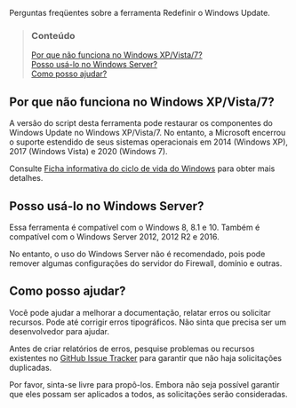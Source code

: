 Perguntas freqüentes sobre a ferramenta Redefinir o Windows Update.


> ### Conteúdo
> 
> [Por que não funciona no Windows XP/Vista/7?](#por-que-não-funciona-no-windows-xpvista7) <br />
> [Posso usá-lo no Windows Server?](#posso-usá-lo-no-windows-server) <br />
> [Como posso ajudar?](#como-posso-ajudar)


## Por que não funciona no Windows XP/Vista/7?

A versão do script desta ferramenta pode restaurar os componentes do Windows Update no Windows XP/Vista/7. No entanto, a Microsoft encerrou o suporte estendido de seus sistemas operacionais em 2014 (Windows XP), 2017 (Windows Vista) e 2020 (Windows 7).

Consulte [Ficha informativa do ciclo de vida do Windows](https://support.microsoft.com/pt-br/kb/13853) para obter mais detalhes.


## Posso usá-lo no Windows Server?

Essa ferramenta é compatível com o Windows 8, 8.1 e 10. Também é compatível com o Windows Server 2012, 2012 R2 e 2016.

No entanto, o uso do Windows Server não é recomendado, pois pode remover algumas configurações do servidor do Firewall, domínio e outras.


## Como posso ajudar?

Você pode ajudar a melhorar a documentação, relatar erros ou solicitar recursos. Pode até corrigir erros tipográficos. Não sinta que precisa ser um desenvolvedor para ajudar.

Antes de criar relatórios de erros, pesquise problemas ou recursos existentes no [GitHub Issue Tracker](https://github.com/ManuelGil/Reset-Windows-Update-Tool/issues) para garantir que não haja solicitações duplicadas.

Por favor, sinta-se livre para propô-los. Embora não seja possível garantir que eles possam ser aplicados a todos, as solicitações serão consideradas.
